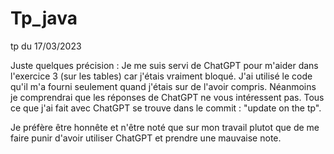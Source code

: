 # Tp_java
tp du 17/03/2023

Juste quelques précision : 
Je me suis servi de ChatGPT pour m'aider dans l'exercice 3 (sur les tables) car j'étais vraiment bloqué.
J'ai utilisé le code qu'il m'a fourni seulement quand j'étais sur de l'avoir compris.
Néanmoins je comprendrai que les réponses de ChatGPT ne vous intéressent pas.
Tous ce que j'ai fait avec ChatGPT se trouve dans le commit : "update on the tp". 

Je préfère être honnête et n'être noté que sur mon travail plutot que de me faire punir d'avoir utiliser ChatGPT et prendre une mauvaise note.
